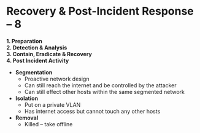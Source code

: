 # Recovery & Post-Incident Response – 8

**1.	Preparation**  
**2.	Detection & Analysis**  
**3.	Contain, Eradicate & Recovery**  
**4.	Post Incident Activity**  

 -	**Segmentation** 
    -	Proactive network design 
    -	Can still reach the internet and be controlled by the attacker
    -	Can still effect other hosts within the same segmented network
 -	**Isolation**
    -	Put on a private VLAN
    -	Has internet access but cannot touch any other hosts
 -	**Removal**
    -	Killed – take offline 
